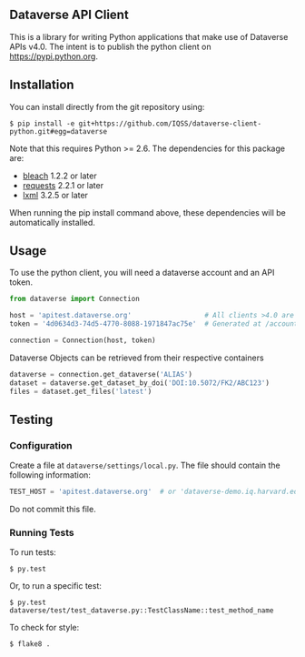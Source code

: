 ## Dataverse API Client

This is a library for writing Python applications that make use of Dataverse
APIs v4.0.  The intent is to publish the python client on https://pypi.python.org.

## Installation

You can install directly from the git repository using:

    $ pip install -e git+https://github.com/IQSS/dataverse-client-python.git#egg=dataverse
    
Note that this requires Python >= 2.6. The dependencies for this package are:

* [bleach](https://pypi.python.org/pypi/bleach) 1.2.2 or later
* [requests](http://docs.python-requests.org/en/latest/) 2.2.1 or later
* [lxml](http://lxml.de/) 3.2.5 or later

When running the pip install command above, these dependencies will be automatically installed.

## Usage

To use the python client, you will need a dataverse account and an API token.
```python
from dataverse import Connection

host = 'apitest.dataverse.org'                  # All clients >4.0 are supported
token = '4d0634d3-74d5-4770-8088-1971847ac75e'  # Generated at /account/apitoken

connection = Connection(host, token)
```

Dataverse Objects can be retrieved from their respective containers
```python
dataverse = connection.get_dataverse('ALIAS')
dataset = dataverse.get_dataset_by_doi('DOI:10.5072/FK2/ABC123')
files = dataset.get_files('latest')
```

## Testing

### Configuration

Create a file at `dataverse/settings/local.py`. The file should contain the following
information:

```python
TEST_HOST = 'apitest.dataverse.org'  # or 'dataverse-demo.iq.harvard.edu'
```

Do not commit this file.

### Running Tests

To run tests:

    $ py.test

Or, to run a specific test:

    $ py.test dataverse/test/test_dataverse.py::TestClassName::test_method_name
    
To check for style:

    $ flake8 .
